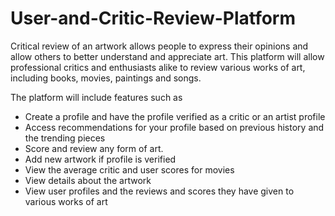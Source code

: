 # User-and-Critic-Review-Platform

Critical review of an artwork allows people to express their opinions and allow others to better understand and appreciate art. This platform will allow professional critics and enthusiasts alike to review various works of art, including books, movies, paintings and songs.

The platform will include features such as

* Create a profile and have the profile verified as a critic or an artist profile
*	Access recommendations for your profile based on previous history and the trending pieces
* Score and review any form of art.
*	Add new artwork if profile is verified
*	View the average critic and user scores for movies
*	View details about the artwork
*	View user profiles and the reviews and scores they have given to various works of art
